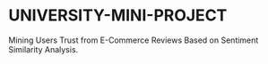 # UNIVERSITY-MINI-PROJECT
Mining Users Trust from E-Commerce Reviews Based on Sentiment Similarity Analysis.
